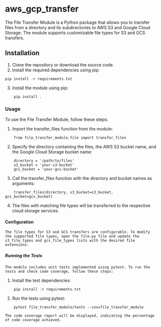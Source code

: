 # aws_gcp_transfer

The File Transfer Module is a Python package that allows you to transfer files from a directory and its subdirectories to AWS S3 and Google Cloud Storage. The module supports customizable file types for S3 and GCS transfers.

## Installation

1. Clone the repository or download the source code.
2. Install the required dependencies using pip:

```shell
pip install -r requirements.txt
```

3. Install the module using pip:

```shell
    pip install .
```

### Usage

To use the File Transfer Module, follow these steps:

1. Import the transfer_files function from the module:

```shell
    from file_transfer_module.file import transfer_files
```

2. Specify the directory containing the files, the AWS S3 bucket name, and the Google Cloud Storage bucket name:

```shell
    directory = '/path/to/files'
    s3_bucket = 'your-s3-bucket'
    gcs_bucket = 'your-gcs-bucket'
```

3. Call the transfer_files function with the directory and bucket names as arguments:

```shell
    transfer_files(directory, s3_bucket=s3_bucket, gcs_bucket=gcs_bucket)
```

4. The files with matching file types will be transferred to the respective cloud storage services.


#### Configuration

    The file types for S3 and GCS transfers are configurable. To modify the supported file types, open the file.py file and update the s3_file_types and gcs_file_types lists with the desired file extensions.


##### Running the Tests

    The module includes unit tests implemented using pytest. To run the tests and check code coverage, follow these steps:

1. Install the test dependencies:

```shell
    pip install -r requirements.txt
```
2. Run the tests using pytest:

```shell
    pytest file_transfer_module/tests --cov=file_transfer_module
```
    The code coverage report will be displayed, indicating the percentage of code coverage achieved.


